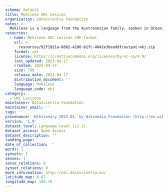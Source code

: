 ```yaml
---
schema: default
title: Mokilese UKC Lexicon
organization: DataScientia Foundation
notes: >-
  Mokilese is a language from the Austronesian family, spoken in Oceania. The UKC Lexicon of Mokilese is represented as a lexico-semantic network. It consists of words, word senses, synsets, as well as sense-level and synset-level relationships.
resources:
  - name: Mokilese UKC Lexicon LMF format
    url: >-
      resources/92f1921a-6682-4206-b1fc-4042e36eaddf/output-mkj.zip
    format: xml
    license: https://creativecommons.org/licenses/by-nc-sa/4.0/
    last_updated: 2023-04-17
    created: 2023-04-17
    size: 790
    release_date: 2023-04-17
    distribution_document: ''
    language: Mokilese
    language_code: mkj
category:
  - UKC Lexicons
maintainer: DataScientia Foundation
maintainer_email: ''
tags: ''
provenance: 'Wiktionary 2022.01. by Wikimedia Foundation (http://en.wiktionary.org); Princeton WordNet 2.1 by Princeton University (https://wordnet.princeton.edu)'
version: '1.0'
dataset_level: Language Level (L1-2)
dataset_access: Open Access
dataset_description: ''
landing_page: ''
date_of_collection: ''
words: 1
synsets: 1
senses: 1
sense_relations: 0
synset_relations: 0
more_information: http://ukc.datascientia.eu/
latitude_map: 6.67
longitude_map: 159.75
---
```


